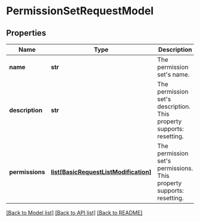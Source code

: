 # PermissionSetRequestModel

## Properties
Name | Type | Description | Notes
------------ | ------------- | ------------- | -------------
**name** | **str** | The permission set&#39;s name. | 
**description** | **str** | The permission set&#39;s description. This property supports: resetting. | [optional] 
**permissions** | [**list[BasicRequestListModification]**](BasicRequestListModification.md) | The permission set&#39;s permissions. This property supports: resetting. | [optional] 

[[Back to Model list]](../README.md#documentation-for-models) [[Back to API list]](../README.md#documentation-for-api-endpoints) [[Back to README]](../README.md)


